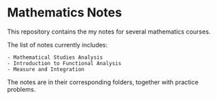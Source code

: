 # Mathematics Notes

This repository contains the my notes for several mathematics courses. 

The list of notes currently includes:
```
- Mathematical Studies Analysis
- Introduction to Functional Analysis
- Measure and Integration
```
The notes are in their corresponding folders, together with practice problems.

